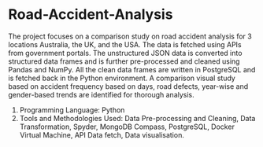 # Road-Accident-Analysis
The project focuses on a comparison study on road accident analysis for 3 locations Australia, the UK, and the USA. The data is fetched using APIs from government portals. The unstructured JSON data is converted into structured data frames and is further pre-processed and cleaned using Pandas and NumPy. All the clean data frames are written in PostgreSQL and is fetched back in the Python environment. A comparison visual study based on accident frequency based on days, road defects, year-wise and gender-based trends are identified for thorough analysis.

1.	Programming Language: Python
2.	Tools and Methodologies Used: Data Pre-processing and Cleaning, Data Transformation, Spyder, MongoDB Compass, PostgreSQL, Docker Virtual Machine, API Data fetch, Data visualisation.
